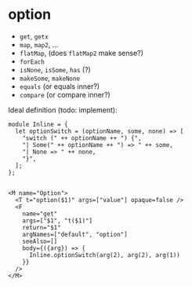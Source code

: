 # option

- `get`, `getx`
- `map`, `map2`, ...
- `flatMap`, (does `flatMap2` make sense?)
- `forEach`
- `isNone`, `isSome`, `has` (?)
- `makeSome`, `makeNone`
- `equals` (or equals inner?)
- `compare` (or compare inner?)

Ideal definition (todo: implement):

```reason
module Inline = {
  let optionSwitch = (optionName, some, none) => [
    "switch (" ++ optionName ++ ") {",
    "| Some(" ++ optionName ++ ") => " ++ some,
    "| None => " ++ none,
    "}",
  ];
};


<M name="Option">
  <T t="option($1)" args=["value"] opaque=false />
  <F
    name="get"
    args=["$1", "t($1)"]
    return="$1"
    argNames=["default", "option"]
    seeAlso=[]
    body={({arg}) => {
      Inline.optionSwitch(arg(2), arg(2), arg(1))
    }}
  />
</M>
```
